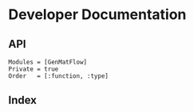 # Developer Documentation

## API

```@autodocs
Modules = [GenMatFlow]
Private = true
Order   = [:function, :type]
```

## Index

```@index
```
